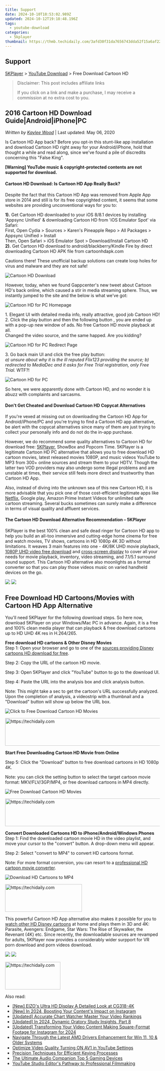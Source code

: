 ```yaml
---
title: Support
date: 2024-10-10T18:53:02.989Z
updated: 2024-10-12T19:18:48.196Z
tags:
  - youtube-download
categories:
  - 5kplayer
thumbnail: https://thmb.techidaily.com/3afd30f31da7656743dda52f15a6af22d0fe17904a91a11b2b12cd01fcb4a3ee.jpg
---
```


## Support

[5KPlayer](https://tools.techidaily.com/5kplayer/products/) \> [YouTube Download](https://tools.techidaily.com/5kplayer/youtube-download/) \> Free Download Cartoon HD

>  Disclaimer: This post includes affiliate links
>
>  If you click on a link and make a purchase, I may receive a commission at no extra cost to you.
>

## 2016 Cartoon HD Download Guide|Android|iPhone|PC

 _Written by [Kaylee Wood](https://www.quora.com/profile/Amanda-Hu-21)_ | Last updated: May 06, 2020 

Is Cartoon HD App back? Before you opt-in this stunt-like app installation and download Cartoon HD right away for your Android/iPhone, hold that thought a while and read along, since we've found a pile of discredits concerning this "False King".

**\[Warning\] YouTube music & copyright-protected contents are not supported for download.**

#### **Cartoon HD Download: Is Cartoon HD App Really Back?**

Despite the fact that this Cartoon HD App was removed from Apple App store in 2014 and still is for its free copyrighted content, it seems that some websites are providing unconventional ways for you to:

**1).** Get Cartoon HD downloaded to your iOS 8/8.1 devices by installing 'Appsync Unified' & downloading Cartoon HD from 'iOS Emulator Spot' via Safari:  
 First, Open Cydia > Sources > Karen's Pineapple Repo > All Packages > Appsync Unified > Install  
 Then, Open Safari > iOS Emulator Spot > Download/Install Cartoon HD  
**2).** Get Cartoon HD download to android/blackberry/Kindle Fire by direct downloading Cartoon HD APK file from cartoonhdapk.com

Cautions there! These unofficial backup solutions can create loop holes for virus and malware and they are not safe!

![Cartoon HD Download](https://www.5kplayer.com/youtube-download/img/cartoon-hd-download-zjy-001.png) 

However, today, when we found Gappcenter's new tweet about Cartoon HD's back online, which caused a stir in media streaming sphere. Thus, we instantly jumped to the site and the below is what we've got:

![Cartoon HD for PC Homepage](https://www.5kplayer.com/youtube-download/img/cartoon-hd-download-zjy-002.jpg) 

1\. Elegant UI with detailed media info, really attractive, good job Cartoon HD!   
2\. Click the play button and then the following button , you are ended up with a pop-up new window of ads. No free Cartoon HD movie playback at all.  
Changed the video source, and the same happed. Are you kidding?

![Cartoon HD for PC Redirect Page](https://www.5kplayer.com/youtube-download/img/cartoon-hd-download-zjy-003.png) 

3\. Go back main UI and click the free play button:  
_a) unsure about why it is the ill reputed Flix123 providing the source;_ 
_b) redirected to MediaDec and it asks for Free Trial registration, only Free Trial._ WTF?!

![Cartoon HD for PC](https://www.5kplayer.com/youtube-download/img/cartoon-hd-download-zjy-004.png) 

So here, we were apparently done with Cartoon HD, and no wonder it is abuzz with complaints and sarcasms.

#### **Don't Get Cheated and Download Cartoon HD Copycat Alternatives**

If you're vexed at missing out on downloading the Cartoon HD App for Android/iPhone/PC and you're trying to find a Cartoon HD app alternative, be alert with the copycat alternatives since many of them are just trying to collect your personally info and do not do the in-app purchase.

However, we do recommend some quality alternatives to Cartoon HD for download free: [5KPlayer](https://tools.techidaily.com/5kplayer/products/), ShowBox and Popcorn Time. 5KPlayer is a legitimate Cartoon HD PC alternative that allows you to free download HD cartoon movies, latest released movies 1080P, and music videos YouTube to MP3 from 300+ online sources and stream them to your HDTV. Though the latter two VOD providers may also undergo some illegal problems and are unstable at times, their service still feels more direct and trustworthy than Cartoon HD App. 

Also, instead of diving into the unknown sea of this new Cartoon HD, it is more advisable that you pick one of those cost-efficient legitimate apps like [Netflix](https://www.netflix.com/), Google play, Amazon Prime Instant Videos for unlimited safe cartoon streaming. Several bucks sometimes can surely make a difference in terms of visual quality and affluent services. 

#### **The Cartoon HD Download Alternative Recommendation – 5KPlayer**

5KPlayer is the best 100% clean and safe dead ringer for Cartoon HD app to help you build an all-too immersive and cutting-edge home cinema for free and watch movies, TV shows, cartoons in HD 1080p 4K 3D without limitations. It weaves 3 main features into one - 4K/8K UHD movie playback, [1080P UHD video free download](https://tools.techidaily.com/5kplayer/youtube-download/) and [cross-screen display](https://tools.techidaily.com/5kplayer/airplay/) to cover all your needs for movie playback, inventory, video streaming, and 7.1/5.1 surround sound support. This Cartoon HD alternative also moonlights as a format converter so that you can play those videos music on varied handheld devices on the go.

[![](https://www.5kplayer.com/youtube-download/../button/freedownwhitewin.png)](https://tools.techidaily.com/5kplayer/products/) [![](https://www.5kplayer.com/youtube-download/../button/freedownbackmac.png)](https://tools.techidaily.com/5kplayer/products/) 

## Free Download HD Cartoons/Movies with Cartoon HD App Alternative

You'll need 5KPlayer for the following download steps. So here now, download 5KPlayer on your Windows/Mac PC in advance. Again, it is a free and 100% clean media player that can playback & free download cartoons up to HD UHD 4K res in H.264/265.

**Free download HD cartoons & Other Disney Movies**   
 Step 1: Open your browser and go to one of the [sources providing Disney cartoons HD download for free](https://tools.techidaily.com/5kplayer/youtube-download/).

Step 2: Copy the URL of the cartoon HD movie.

Step 3: Open 5KPlayer and click "YouTube" button to go to the download UI.

Step 4: Paste the URL into the analysis box and click analysis button.

Note: This might take a sec to get the cartoon's URL successfully analyzed. Upon the completion of analysis, a videostrip with a thumbnail and a "Download" button will show up below the URL box.

![Click to Free Download Cartoon HD Movies](https://www.5kplayer.com/youtube-download/img/5kp-the-bfg-zjy-004.jpg) 

<!-- affiliate ads begin -->
<a href="https://dhgate.sjv.io/c/5597632/2106658/12108" target="_top" id="2106658">
  <img src="//a.impactradius-go.com/display-ad/12108-2106658" border="0" alt="https://techidaily.com" width="728" height="90"/>
</a>
<img height="0" width="0" src="https://dhgate.sjv.io/i/5597632/2106658/12108" style="position:absolute;visibility:hidden;" border="0" />
<!-- affiliate ads end -->

**Start Free Downloading Cartoon HD Movie from Online**   

Step 5: Click the "Download" button to free download cartoons in HD 1080p 4K.

Note: you can click the setting button to select the target cartoon movie format: MKV/FLV/3GP/MP4, or free download cartoons in MP4 directly.

![Free Download Cartoon HD Movies](https://www.5kplayer.com/youtube-download/img/5kp-the-bfg-zjy-005.jpg) 

<!-- affiliate ads begin -->
<a href="https://appsumo.8odi.net/c/5597632/2100529/7443" target="_top" id="2100529">
  <img src="//a.impactradius-go.com/display-ad/7443-2100529" border="0" alt="https://techidaily.com" width="728" height="90"/>
</a>
<img height="0" width="0" src="https://appsumo.8odi.net/i/5597632/2100529/7443" style="position:absolute;visibility:hidden;" border="0" />
<!-- affiliate ads end -->

**Convert Downloaded Cartoons HD to iPhone/Android/Windows Phones**   
 Step 1: Find the downloaded cartoon movie HD in the video playlist, and move your cursor to the "convert" button. A drop-down menu will appear.

Step 2: Select "convert to MP4" to convert HD cartoons format. 

Note: For more format conversion, you can resort to a [professional HD cartoon movie converter](https://tools.techidaily.com/5kplayer/products/).

![Download HD Cartoons to MP4](https://www.5kplayer.com/youtube-download/img/free-download-zootopia-zjy-002.jpg) 

<!-- affiliate ads begin -->
<a href="https://25home.pxf.io/c/5597632/2148633/16836" target="_top" id="2148633">
  <img src="//a.impactradius-go.com/display-ad/16836-2148633" border="0" alt="https://techidaily.com" width="250" height="90"/>
</a>
<img height="0" width="0" src="https://25home.pxf.io/i/5597632/2148633/16836" style="position:absolute;visibility:hidden;" border="0" />
<!-- affiliate ads end -->

This powerful Cartoon HD App alternative also makes it possible for you to [watch other HD Disney cartoons](https://tools.techidaily.com/5kplayer/video-music-player/) at home and plays them in 3D and 4K: Parasite, Avengers: Endgame, Star Wars: The Rise of Skywalker, the Revenant (4K) etc. Since recently, the downloadable sources are revamped for adults, 5KPlayer now provides a considerably wider surpport for VR porn download and porn videos download.

[![](https://www.5kplayer.com/youtube-download/../button/freedownwhitewin.png)](https://tools.techidaily.com/5kplayer/products/) [![](https://www.5kplayer.com/youtube-download/../button/freedownbackmac.png)](https://tools.techidaily.com/5kplayer/products/)

<!-- affiliate ads begin -->
<a href="https://aligracehair.sjv.io/c/5597632/2135411/19272" target="_top" id="2135411">
  <img src="//a.impactradius-go.com/display-ad/19272-2135411" border="0" alt="https://techidaily.com" width="180" height="90"/>
</a>
<img height="0" width="0" src="https://aligracehair.sjv.io/i/5597632/2135411/19272" style="position:absolute;visibility:hidden;" border="0" />
<!-- affiliate ads end -->

<ins class="adsbygoogle"
     style="display:block"
     data-ad-format="autorelaxed"
     data-ad-client="ca-pub-7571918770474297"
     data-ad-slot="1223367746"></ins>

<ins class="adsbygoogle"
     style="display:block"
     data-ad-client="ca-pub-7571918770474297"
     data-ad-slot="8358498916"
     data-ad-format="auto"
     data-full-width-responsive="true"></ins>

<span class="atpl-alsoreadstyle">Also read:</span>
<div><ul>
<li><a href="https://fox-glue.techidaily.com/new-eizos-ultra-hd-display-a-detailed-look-at-cg318-4k/"><u>[New] EIZO's Ultra HD Display A Detailed Look at CG318-4K</u></a></li>
<li><a href="https://instagram-video-files.techidaily.com/new-in-2024-boosting-your-contents-impact-on-instagram/"><u>[New] In 2024, Boosting Your Content's Impact on Instagram</u></a></li>
<li><a href="https://youtube-videos.techidaily.com/updated-accurate-chart-watcher-master-your-video-rankings/"><u>[Updated] Accurate Chart Watcher Master Your Video Rankings</u></a></li>
<li><a href="https://visual-screen-recording.techidaily.com/updated-in-2024-dynamic-oratory-study-insights-part-8/"><u>[Updated] In 2024, Dynamic Oratory Study Insights, Part 8</u></a></li>
<li><a href="https://instagram-videos.techidaily.com/updated-transforming-your-video-content-making-square-format-footage-for-instagram-for-2024/"><u>[Updated] Transforming Your Video Content Making Square-Format Footage for Instagram for 2024</u></a></li>
<li><a href="https://hardware-updates.techidaily.com/navigate-through-the-latest-amd-drivers-enhancement-for-win-11-10-and-older-systems/"><u>Navigate Through the Latest AMD Drivers Enhancement for Win 11, 10 & Older Systems</u></a></li>
<li><a href="https://youtube-video-recordings.techidaily.com/optimize-video-quality-turning-on-av1-in-youtube-settings/"><u>Optimize Video Quality Turning ON AV1 in YouTube Settings</u></a></li>
<li><a href="https://youtube-video-recordings.techidaily.com/precision-techniques-for-efficient-keying-processes/"><u>Precision Techniques for Efficient Keying Processes</u></a></li>
<li><a href="https://youtube-video-recordings.techidaily.com/the-ultimate-audio-companion-top-5-gaming-devices/"><u>The Ultimate Audio Companion Top 5 Gaming Devices</u></a></li>
<li><a href="https://youtube-video-recordings.techidaily.com/youtube-studio-editors-pathway-to-professional-filmmaking/"><u>YouTube Studio Editor's Pathway to Professional Filmmaking</u></a></li>
</ul></div>

